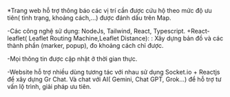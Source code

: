*Trang web hỗ trợ thông báo các vị trí cần được cứu hộ theo mức độ ưu tiên( tình trạng, khoảng cách,...) được đánh dấu trên Map. 

-Các công nghệ sử dụng: NodeJs, Tailwind, React, Typescript.
+React-leaflet( Leaflet Routing Machine,Leaflet Distance): : Xây dựng bản đồ và các thành phần (marker, popup), đo khoảng cách chỉ được.

-Mọi thông tin được cập nhật ở thời gian thực.

-Website hỗ trợ nhiều dùng tương tác với nhau sử dụng Socket.io + Reactjs để xây dựng Gr Chat.  Và chat với AI( Gemini, Chat GPT, Grok...) để hỗ trợ tư vấn lộ trình, giải pháp ưu tiên. 
